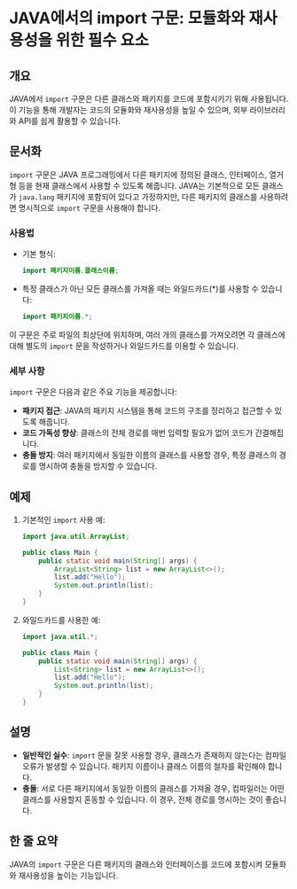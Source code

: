 <!--
Meta Description: # JAVA에서의 import 구문: 모듈화와 재사용성을 위한 필수 요소 ## 개요 JAVA에서 `import` 구문은 다른 클래스와 패키지를 코드에 포함시키기 위해 사용됩니다. 이 기능을 통해 개발자는 코드의 모듈화와 재사용성을 높일 수 있으며, 외부 라이브러리와 A...
Meta Keywords: import, java, list, 있습니다, 클래스를
-->

# JAVA에서의 import 구문: 모듈화와 재사용성을 위한 필수 요소

## 개요
JAVA에서 `import` 구문은 다른 클래스와 패키지를 코드에 포함시키기 위해 사용됩니다. 이 기능을 통해 개발자는 코드의 모듈화와 재사용성을 높일 수 있으며, 외부 라이브러리와 API를 쉽게 활용할 수 있습니다.

## 문서화
`import` 구문은 JAVA 프로그래밍에서 다른 패키지에 정의된 클래스, 인터페이스, 열거형 등을 현재 클래스에서 사용할 수 있도록 해줍니다. JAVA는 기본적으로 모든 클래스가 `java.lang` 패키지에 포함되어 있다고 가정하지만, 다른 패키지의 클래스를 사용하려면 명시적으로 `import` 구문을 사용해야 합니다.

### 사용법
- 기본 형식:
  ```java
  import 패키지이름.클래스이름;
  ```
- 특정 클래스가 아닌 모든 클래스를 가져올 때는 와일드카드(*)를 사용할 수 있습니다:
  ```java
  import 패키지이름.*;
  ```

이 구문은 주로 파일의 최상단에 위치하며, 여러 개의 클래스를 가져오려면 각 클래스에 대해 별도의 `import` 문을 작성하거나 와일드카드를 이용할 수 있습니다.

### 세부 사항
`import` 구문은 다음과 같은 주요 기능을 제공합니다:
- **패키지 접근**: JAVA의 패키지 시스템을 통해 코드의 구조를 정리하고 접근할 수 있도록 해줍니다.
- **코드 가독성 향상**: 클래스의 전체 경로를 매번 입력할 필요가 없어 코드가 간결해집니다.
- **충돌 방지**: 여러 패키지에서 동일한 이름의 클래스를 사용할 경우, 특정 클래스의 경로를 명시하여 충돌을 방지할 수 있습니다.

## 예제
1. 기본적인 `import` 사용 예:
   ```java
   import java.util.ArrayList;
   
   public class Main {
       public static void main(String[] args) {
           ArrayList<String> list = new ArrayList<>();
           list.add("Hello");
           System.out.println(list);
       }
   }
   ```

2. 와일드카드를 사용한 예:
   ```java
   import java.util.*;
   
   public class Main {
       public static void main(String[] args) {
           List<String> list = new ArrayList<>();
           list.add("Hello");
           System.out.println(list);
       }
   }
   ```

## 설명
- **일반적인 실수**: `import` 문을 잘못 사용할 경우, 클래스가 존재하지 않는다는 컴파일 오류가 발생할 수 있습니다. 패키지 이름이나 클래스 이름의 철자를 확인해야 합니다.
- **충돌**: 서로 다른 패키지에서 동일한 이름의 클래스를 가져올 경우, 컴파일러는 어떤 클래스를 사용할지 혼동할 수 있습니다. 이 경우, 전체 경로를 명시하는 것이 좋습니다.

## 한 줄 요약
JAVA의 `import` 구문은 다른 패키지의 클래스와 인터페이스를 코드에 포함시켜 모듈화와 재사용성을 높이는 기능입니다.